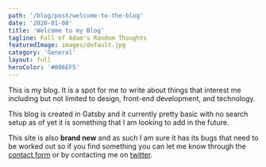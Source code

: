 ```yaml
---
path: '/blog/post/welcome-to-the-blog'
date: '2020-01-08'
title: 'Welcome to my Blog'
tagline: Full of Adam's Random Thoughts
featuredImage: images/default.jpg
category: 'General'
layout: full
heroColor: '#006EF5'
---
```


This is my blog. It is a spot for me to write about things that interest me including but not limited to design, front-end development, and technology.

This blog is created in Gatsby and it currently pretty basic with no search setup as of yet it is something that I am looking to add in the future.

This site is also **brand new** and as such I am sure it has its bugs that need to be worked out so if you find something you can let me know through the [contact form](/contact) or by contacting me on [twitter](https://twitter.com/adamwebster).

<BuyMeACoffeeWidget />
